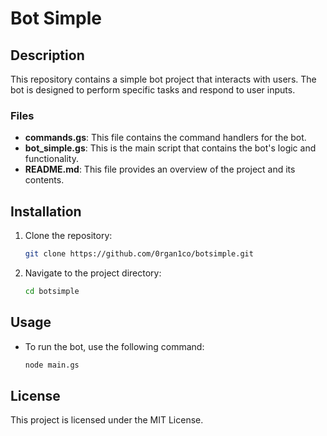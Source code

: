 # Bot Simple

## Description
This repository contains a simple bot project that interacts with users. The bot is designed to perform specific tasks and respond to user inputs.

### Files
- **commands.gs**: This file contains the command handlers for the bot.
- **bot_simple.gs**: This is the main script that contains the bot's logic and functionality.
- **README.md**: This file provides an overview of the project and its contents.

## Installation
1. Clone the repository:
   ```bash
   git clone https://github.com/0rgan1co/botsimple.git
   ```
2. Navigate to the project directory:
   ```bash
   cd botsimple
   ```

## Usage
- To run the bot, use the following command:
   ```bash
   node main.gs
   ```

## License
This project is licensed under the MIT License.
